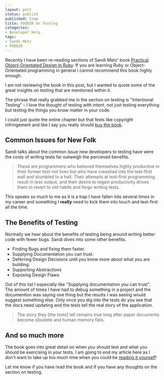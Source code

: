 ```yaml
---
layout: post
status: publish
published: true
title: POODIR On Testing
categories:
- Developer Help
tags:
- Sandi Metz
- POODIR
---
```


Recently I have been re-reading sections of Sandi Metz' book [Practical
Object-Orientated Design In
Ruby](http://www.amazon.co.uk/gp/product/0321721330/ref=as_li_tl?ie=UTF8&camp=1634&creative=19450&creativeASIN=0321721330&linkCode=as2&tag=tosbourn-21&linkId=TBK7YZXQXLXQXCFE).
If you are learning Ruby or Object-Orientated programming in general I cannot
recommend this book highly enough.

I am not reviewing the book in this post, but I wanted to quote some of the
great insights on testing that are mentioned within it.

The phrase that really grabbed me in the section on testing is "Intentional
Testing" – I love the thought of testing with intent, not just testing
everything but testing the things you know matter in your code.

I could just quote the entire chapter but that feels like copyright
infringement and like I say you really should [buy the
book](http://www.amazon.co.uk/gp/product/0321721330/ref=as_li_tl?ie=UTF8&camp=1634&creative=19450&creativeASIN=0321721330&linkCode=as2&tag=tosbourn-21&linkId=TBK7YZXQXLXQXCFE).

## Common Issues for New Folk

Sandi talks about the common issue new developers to testing have were the costs
of writing tests far outweigh the percieved benefits.

> These are programmers who believed themselves highly productive in their
> former test-not lives but who have creashed into the test-first wall and
> stumbled to a halt. Their attempts at test-first programming result in less
> output, and their desire to regain productivity drives them to revert to old
> habits and forgo writing tests.

This speaks so much to me as it is a trap I have fallen into several times in my
career and something I **really** need to kick them into touch and test-first
all the time.

## The Benefits of Testing

Normally we hear about the benefits of testing being around writing better code
with fewer bugs. Sandi dives into some other benefits.

- Finding Bugs and fixing them faster.
- Supplying Documentation you can trust.
- Deferring Design Decisions until you know more about what you are building.
- Supporting Abstractions
- Exposing Design Flaws

Out of this list I especially like "Supplying documentation you can trust". The amount of times I have had to debug something in a
project and the documention was saying one thing but the results I was seeing
would suggest something else. Only once you dig into the tests do you see that
the docs need updating and the tests tell the real story of the application.

> The story they [the tests] tell remains true long after paper documents become obsolete
> and human memory fails.

## And so much more

The book goes into great detail on when you should test and what you should be
exercising in your tests. I am going to end my article here as I don't want to
take up too much time when you could be [reading it
yourself](http://www.amazon.co.uk/gp/product/0321721330/ref=as_li_tl?ie=UTF8&camp=1634&creative=19450&creativeASIN=0321721330&linkCode=as2&tag=tosbourn-21&linkId=TBK7YZXQXLXQXCFE)!

Let me know if you have read the book and if you have any thoughts on the
section on testing.

